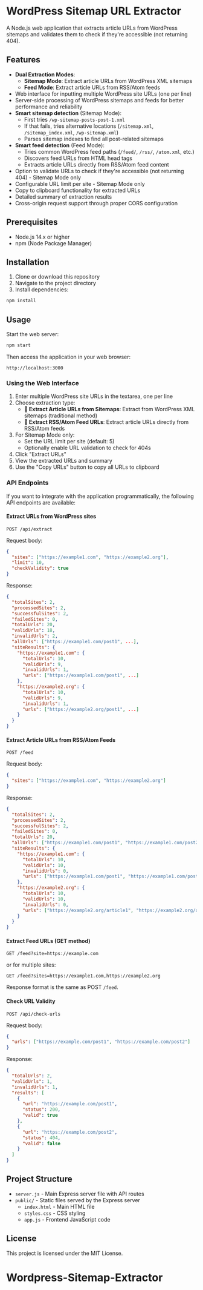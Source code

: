 # WordPress Sitemap URL Extractor

A Node.js web application that extracts article URLs from WordPress sitemaps and validates them to check if they're accessible (not returning 404).

## Features

- **Dual Extraction Modes**:
  - **Sitemap Mode**: Extract article URLs from WordPress XML sitemaps
  - **Feed Mode**: Extract article URLs from RSS/Atom feeds
- Web interface for inputting multiple WordPress site URLs (one per line)
- Server-side processing of WordPress sitemaps and feeds for better performance and reliability
- **Smart sitemap detection** (Sitemap Mode):
  - First tries `/wp-sitemap-posts-post-1.xml`
  - If that fails, tries alternative locations (`/sitemap.xml`, `/sitemap_index.xml`, `/wp-sitemap.xml`)
  - Parses sitemap indexes to find all post-related sitemaps
- **Smart feed detection** (Feed Mode):
  - Tries common WordPress feed paths (`/feed/`, `/rss/`, `/atom.xml`, etc.)
  - Discovers feed URLs from HTML head tags
  - Extracts article URLs directly from RSS/Atom feed content
- Option to validate URLs to check if they're accessible (not returning 404) - Sitemap Mode only
- Configurable URL limit per site - Sitemap Mode only
- Copy to clipboard functionality for extracted URLs
- Detailed summary of extraction results
- Cross-origin request support through proper CORS configuration

## Prerequisites

- Node.js 14.x or higher
- npm (Node Package Manager)

## Installation

1. Clone or download this repository
2. Navigate to the project directory
3. Install dependencies:

```bash
npm install
```

## Usage

Start the web server:

```bash
npm start
```

Then access the application in your web browser:

```
http://localhost:3000
```

### Using the Web Interface

1. Enter multiple WordPress site URLs in the textarea, one per line
2. Choose extraction type:
   - **📄 Extract Article URLs from Sitemaps**: Extract from WordPress XML sitemaps (traditional method)
   - **📡 Extract RSS/Atom Feed URLs**: Extract article URLs directly from RSS/Atom feeds
3. For Sitemap Mode only:
   - Set the URL limit per site (default: 5)
   - Optionally enable URL validation to check for 404s
4. Click "Extract URLs"
5. View the extracted URLs and summary
6. Use the "Copy URLs" button to copy all URLs to clipboard

### API Endpoints

If you want to integrate with the application programmatically, the following API endpoints are available:

#### Extract URLs from WordPress sites

```
POST /api/extract
```

Request body:
```json
{
  "sites": ["https://example1.com", "https://example2.org"],
  "limit": 10,
  "checkValidity": true
}
```

Response:
```json
{
  "totalSites": 2,
  "processedSites": 2,
  "successfulSites": 2,
  "failedSites": 0,
  "totalUrls": 20,
  "validUrls": 18,
  "invalidUrls": 2,
  "allUrls": ["https://example1.com/post1", ...],
  "siteResults": {
    "https://example1.com": {
      "totalUrls": 10,
      "validUrls": 9,
      "invalidUrls": 1,
      "urls": ["https://example1.com/post1", ...]
    },
    "https://example2.org": {
      "totalUrls": 10,
      "validUrls": 9,
      "invalidUrls": 1,
      "urls": ["https://example2.org/post1", ...]
    }
  }
}
```

#### Extract Article URLs from RSS/Atom Feeds

```
POST /feed
```

Request body:
```json
{
  "sites": ["https://example1.com", "https://example2.org"]
}
```

Response:
```json
{
  "totalSites": 2,
  "processedSites": 2,
  "successfulSites": 2,
  "failedSites": 0,
  "totalUrls": 20,
  "allUrls": ["https://example1.com/post1", "https://example1.com/post2", "https://example2.org/article1", ...],
  "siteResults": {
    "https://example1.com": {
      "totalUrls": 10,
      "validUrls": 10,
      "invalidUrls": 0,
      "urls": ["https://example1.com/post1", "https://example1.com/post2", ...]
    },
    "https://example2.org": {
      "totalUrls": 10,
      "validUrls": 10,
      "invalidUrls": 0,
      "urls": ["https://example2.org/article1", "https://example2.org/article2", ...]
    }
  }
}
```

#### Extract Feed URLs (GET method)

```
GET /feed?site=https://example.com
```

or for multiple sites:

```
GET /feed?sites=https://example1.com,https://example2.org
```

Response format is the same as POST `/feed`.

#### Check URL Validity

```
POST /api/check-urls
```

Request body:
```json
{
  "urls": ["https://example.com/post1", "https://example.com/post2"]
}
```

Response:
```json
{
  "totalUrls": 2,
  "validUrls": 1,
  "invalidUrls": 1,
  "results": [
    {
      "url": "https://example.com/post1",
      "status": 200,
      "valid": true
    },
    {
      "url": "https://example.com/post2",
      "status": 404,
      "valid": false
    }
  ]
}
```

## Project Structure

- `server.js` - Main Express server file with API routes
- `public/` - Static files served by the Express server
  - `index.html` - Main HTML file
  - `styles.css` - CSS styling
  - `app.js` - Frontend JavaScript code

## License

This project is licensed under the MIT License.
# Wordpress-Sitemap-Extractor
